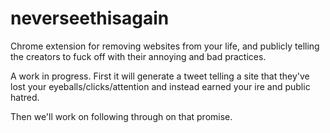 # neverseethisagain
Chrome extension for removing websites from your life, and publicly telling the creators to fuck off with their annoying and bad practices.

A work in progress. First it will generate a tweet telling a site that they've lost your eyeballs/clicks/attention and instead earned your ire and public hatred.

Then we'll work on following through on that promise.
